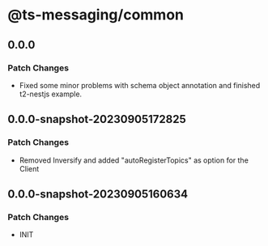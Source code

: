 # @ts-messaging/common

## 0.0.0

### Patch Changes

- Fixed some minor problems with schema object annotation and finished t2-nestjs example.

## 0.0.0-snapshot-20230905172825

### Patch Changes

- Removed Inversify and added "autoRegisterTopics" as option for the Client

## 0.0.0-snapshot-20230905160634

### Patch Changes

- INIT

